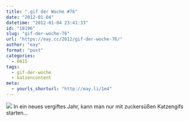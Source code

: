 ```yaml
---
title: ".gif der Woche #76"
date: "2012-01-04"
datetime: "2012-01-04 23:41:33"
id: "18196"
slug: "gif-der-woche-76"
url: "https://eay.cc/2012/gif-der-woche-76/"
author: "eay"
format: "post"
categories:
  - 0815
tags:
  - gif-der-woche
  - katzencontent
meta:
  - yourls_shorturl: "http://eay.li/1e4"
---
```


![](https://eay.cc/uploads/2012/fingereating.gif) In ein neues vergiftes Jahr, kann man nur mit zuckersüßen Katzengifs starten...
